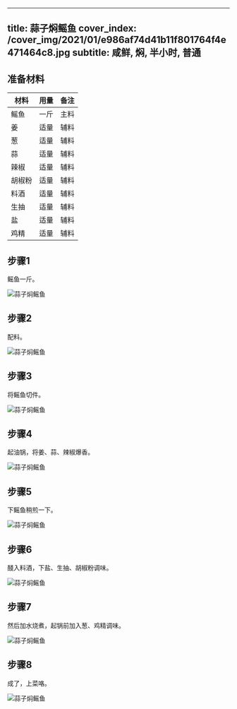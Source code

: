 
---
title: 蒜子焖鳐鱼
cover_index: /cover_img/2021/01/e986af74d41b11f801764f4e471464c8.jpg
subtitle: 咸鲜, 焖, 半小时, 普通
---

## 准备材料

| 材料     | 用量 | 备注|
| ------- | ----- | --- |
| 鳐鱼 | 一斤| 主料 |
| 姜 | 适量| 辅料 |
| 葱 | 适量| 辅料 |
| 蒜 | 适量| 辅料 |
| 辣椒 | 适量| 辅料 |
| 胡椒粉 | 适量| 辅料 |
| 料酒 | 适量| 辅料 |
| 生抽 | 适量| 辅料 |
| 盐 | 适量| 辅料 |
| 鸡精 | 适量| 辅料 |

## 步骤1

鳐鱼一斤。

![蒜子焖鳐鱼](https://i8.meishichina.com/attachment/recipe/201009/201009301718417.jpg?x-oss-process=style/p320) 

## 步骤2

配料。

![蒜子焖鳐鱼](https://i8.meishichina.com/attachment/recipe/201009/201009301718560.jpg?x-oss-process=style/p320) 

## 步骤3

将鳐鱼切件。

![蒜子焖鳐鱼](https://i8.meishichina.com/attachment/recipe/201009/201009301719099.jpg?x-oss-process=style/p320) 

## 步骤4

起油锅，将姜、蒜、辣椒爆香。

![蒜子焖鳐鱼](https://i8.meishichina.com/attachment/recipe/201009/201009301719202.jpg?x-oss-process=style/p320) 

## 步骤5

下鳐鱼稍煎一下。

![蒜子焖鳐鱼](https://i8.meishichina.com/attachment/recipe/201009/201009301719328.jpg?x-oss-process=style/p320) 

## 步骤6

醆入料酒，下盐、生抽、胡椒粉调味。

![蒜子焖鳐鱼](https://i8.meishichina.com/attachment/recipe/201009/201009301720070.jpg?x-oss-process=style/p320) 

## 步骤7

然后加水烧煮，起锅前加入葱、鸡精调味。

![蒜子焖鳐鱼](https://i8.meishichina.com/attachment/recipe/201009/201009301720171.jpg?x-oss-process=style/p320) 

## 步骤8

成了，上菜咯。

![蒜子焖鳐鱼](https://i8.meishichina.com/attachment/recipe/201009/201009301720280.jpg?x-oss-process=style/p320) 

